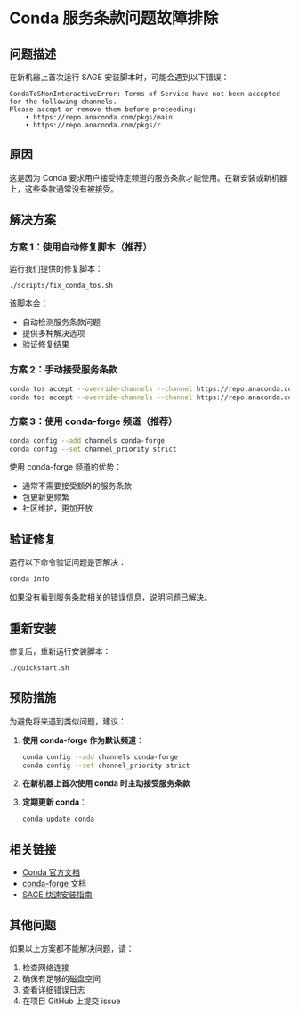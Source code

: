 # Conda 服务条款问题故障排除

## 问题描述

在新机器上首次运行 SAGE 安装脚本时，可能会遇到以下错误：

```
CondaToSNonInteractiveError: Terms of Service have not been accepted for the following channels. 
Please accept or remove them before proceeding:
    • https://repo.anaconda.com/pkgs/main
    • https://repo.anaconda.com/pkgs/r
```

## 原因

这是因为 Conda 要求用户接受特定频道的服务条款才能使用。在新安装或新机器上，这些条款通常没有被接受。

## 解决方案

### 方案 1：使用自动修复脚本（推荐）

运行我们提供的修复脚本：

```bash
./scripts/fix_conda_tos.sh
```

该脚本会：
- 自动检测服务条款问题
- 提供多种解决选项
- 验证修复结果

### 方案 2：手动接受服务条款

```bash
conda tos accept --override-channels --channel https://repo.anaconda.com/pkgs/main
conda tos accept --override-channels --channel https://repo.anaconda.com/pkgs/r
```

### 方案 3：使用 conda-forge 频道（推荐）

```bash
conda config --add channels conda-forge
conda config --set channel_priority strict
```

使用 conda-forge 频道的优势：
- 通常不需要接受额外的服务条款
- 包更新更频繁
- 社区维护，更加开放

## 验证修复

运行以下命令验证问题是否解决：

```bash
conda info
```

如果没有看到服务条款相关的错误信息，说明问题已解决。

## 重新安装

修复后，重新运行安装脚本：

```bash
./quickstart.sh
```

## 预防措施

为避免将来遇到类似问题，建议：

1. **使用 conda-forge 作为默认频道**：
   ```bash
   conda config --add channels conda-forge
   conda config --set channel_priority strict
   ```

2. **在新机器上首次使用 conda 时主动接受服务条款**

3. **定期更新 conda**：
   ```bash
   conda update conda
   ```

## 相关链接

- [Conda 官方文档](https://docs.conda.io/)
- [conda-forge 文档](https://conda-forge.org/)
- [SAGE 快速安装指南](../README.md)

## 其他问题

如果以上方案都不能解决问题，请：

1. 检查网络连接
2. 确保有足够的磁盘空间
3. 查看详细错误日志
4. 在项目 GitHub 上提交 issue
